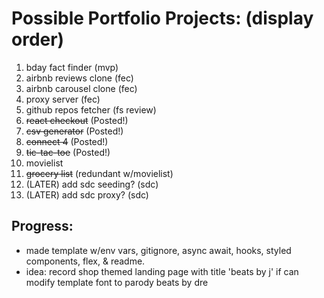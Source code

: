 # Possible Portfolio Projects: (display order)

1. bday fact finder (mvp)
1. airbnb reviews clone (fec)
1. airbnb carousel clone (fec)
1. proxy server (fec)
1. github repos fetcher (fs review)
1. ~~react checkout~~ (Posted!)
1. ~~csv generator~~ (Posted!)
1. ~~connect 4~~ (Posted!)
1. ~~tic-tac-toe~~ (Posted!)
1. movielist
1. ~~grocery list~~ (redundant w/movielist)
1. (LATER) add sdc seeding? (sdc)
1. (LATER) add sdc proxy? (sdc)

## Progress:
- made template w/env vars, gitignore, async await, hooks, styled components, flex, & readme.
- idea: record shop themed landing page with title 'beats by j' if can modify template font to parody beats by dre